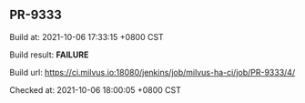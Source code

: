 <h2><a name="pr-9333" class="anchor" href="#pr-9333" rel="nofollow" aria-hidden="true"><span class="octicon octicon-link"></span></a>PR-9333</h2>

<p>Build at: 2021-10-06 17:33:15 +0800 CST</p>

<p>Build result: <strong>FAILURE</strong></p>

<p>Build url: <a href="https://ci.milvus.io:18080/jenkins/job/milvus-ha-ci/job/PR-9333/4/" rel="nofollow">https://ci.milvus.io:18080/jenkins/job/milvus-ha-ci/job/PR-9333/4/</a></p>

<p>Checked at: 2021-10-06 18:00:05 +0800 CST</p>
